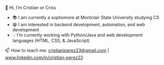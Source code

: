 👋 Hi, I’m Cristian or Criss

- 📚 I am currently a sophomore at Montclair State University studying CS
- 😁 I am interested in backend development, automation, and web development
- 💡 I’m currently working with Python/Java and web development languages (HTML, CSS, & JavaScript)

📫 How to reach me: cristianiperez23@gmail.com | www.linkedin.com/in/cristian-perez23
